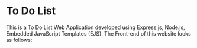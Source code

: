 # To Do List
This is a To Do List Web Application developed using Express.js, Node.js, Embedded JavaScript Templates (EJS).
The Front-end of this website looks as follows:
